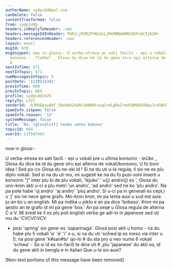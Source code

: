 ```yaml
---
authorName: sydpidd@aol.com
canDelete: false
contentTrasformed: false
from: sydpidd@...
headers.inReplyToHeader: .nan
headers.messageIdInHeader: PGRjLjM2N2FhNzdiLjMxMWNmOWNlQGFvbC5jb20+
headers.referencesHeader: .nan
layout: email
msgId: 670
msgSnippet: now in glosa:- U verba-stresa es sati facili - epi u vokali pre u ultima
  konsono -  *leUko* _ Glosa du dice ke id du gene stru epi alterna de vokali/konsono,
  U
nextInTime: 671
nextInTopic: 671
numMessagesInTopic: 5
postDate: '1139515342'
prevInTime: 669
prevInTopic: 664
profile: sydpidd1926
replyTo: LIST
senderId: -RJRUEAzy89f_tBnGmb2OaRL5dB6RFoaq1rmLgRwIrmdS0MEK6U0py7c4SNCQmAyqd8ay4Ck
spamInfo.isSpam: false
spamInfo.reason: '12'
systemMessage: false
title: 'Re: [glosalist] leuka xanto bokaso'
topicId: 664
userId: 137587403
---
```


now in glosa:-

U verba-stresa es sati facili - epi u vokali pre u ultima konsono -  *leUko* _
Glosa du dice ke id du gene stru epi alterna de vokali/konsono, U  fo boni 
idea ! Sed po-co  Glosa du ne-ski id ! Si na du uti u-la regula, il  sio ne es 
plu diplo vokali.
Sed si na du uti mu, mi sugesti ke na du fo  pusi-soni inserti u konsono "j"
inter plu bi de plu vokali, 'lejuko'  '  u(j) andro(j) es ', Glosa du 
uno-kron akti u-ci a plu metri 'un andro', 'ad  andro' sed ne ko 'plu andro'. Na pa 
pote habe 'uj andro' 'aj andro' 'pluj  andro'. Si u-ci pa in generali es cept,i 
u 'j' sio ne nece gene  grafo.
Mo-kron kron, mi pa tenta auxi u sud est  asia ju-an ko u  an english. Mi pa 
indika u pikto e an pa dice 'bokaso'. Kron mi pa qestio an te  grafo id mi pa 
gene 'box.' An pa seqe u Glosa regula de alterna  C e   V. Mi kredi ke 
il es plu poli english verba ge adi-in in  japanese sed  uti mu du  'CVCVCVCV 
-  posi 'spring' sio gene-es 'saparinaga'. Glosa  posi akti u homo - na du 
habe plu 5 vokali  'a' 'e' 'i' o u, si na du uti  'schwa'qi es 
meso via inter u 5, na posi gene 'k#san#to' qo-lo # du sta pro  u neo nume 6 
vokali 'schwa' - So si id es no-facili te dice uti # ,plu   'japanese' du akti 
so, id du gene akti in  bengla e in italian
Que u-la  sio auxi? 


[Non-text portions of this message have been removed]


